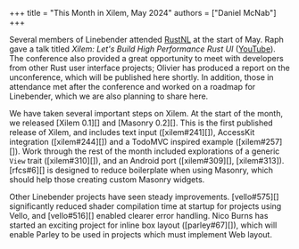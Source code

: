 +++
title = "This Month in Xilem, May 2024"
authors = ["Daniel McNab"]
+++

Several members of Linebender attended [RustNL][] at the start of May.
Raph gave a talk titled *Xilem: Let's Build High Performance Rust UI* ([YouTube](https://youtu.be/OvfNipIcRiQ)).
The conference also provided a great opportunity to meet with developers from other Rust user interface projects;
Olivier has produced a report on the unconference, which will be published here shortly.
In addition, those in attendance met after the conference and worked on a roadmap for Linebender, which we are also planning to share here.

We have taken several important steps on Xilem.
At the start of the month, we released [Xilem 0.1][] and [Masonry 0.2][].
This is the first published release of Xilem, and includes text input ([xilem#241][]), AccessKit integration ([xilem#244][]) and a TodoMVC inspired example ([xilem#257][]).
Work through the rest of the month included explorations of a generic `View` trait ([xilem#310][]), and an Android port ([xilem#309][], [xilem#313]).
[rfcs#6][] is designed to reduce boilerplate when using Masonry, which should help those creating custom Masonry widgets.

Other Linebender projects have seen steady improvements.
[vello#575][] significantly reduced shader compilation time at startup for projects using Vello, and [vello#516][] enabled clearer error handling.
Nico Burns has started an exciting project for inline box layout ([parley#67][]), which will enable Parley to be used in projects which must implement Web layout.

[rustnl]: https://2024.rustnl.org/
